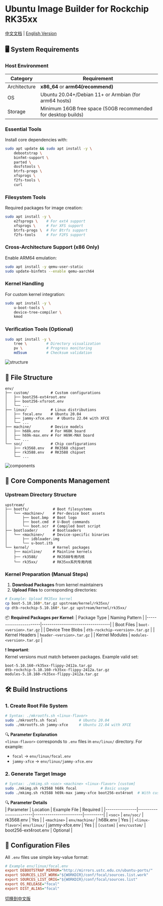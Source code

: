 # Ubuntu Image Builder for Rockchip RK35xx

[中文文档](readme_CN.md) | [English Version](README.md)

## 🖥️ System Requirements

### Host Environment
| Category          | Requirement                                                                 |
|-------------------|-----------------------------------------------------------------------------|
| Architecture      | **x86_64** or **arm64(recommend)**                                                     |
| OS                | Ubuntu 20.04+/Debian 11+ or Armbian (for arm64 hosts)                       |
| Storage           | Minimum 16GB free space (50GB recommended for desktop builds)               |

### Essential Tools
Install core dependencies with:
```bash
sudo apt update && sudo apt install -y \
    debootstrap \
    binfmt-support \
    parted \
    dosfstools \
    btrfs-progs \
    xfsprogs \
    f2fs-tools \
    curl
```

### Filesystem Tools
Required packages for image creation:
```bash
sudo apt install -y \
    e2fsprogs \    # For ext4 support
    xfsprogs \     # For XFS support
    btrfs-progs \  # For Btrfs support
    f2fs-tools     # For F2FS support
```

### Cross-Architecture Support (x86 Only)
Enable ARM64 emulation:
```bash
sudo apt install -y qemu-user-static
sudo update-binfmts --enable qemu-aarch64
```

### Kernel Handling
For custom kernel integration:
```bash
sudo apt install -y \
    u-boot-tools \
    device-tree-compiler \
    kmod
```

### Verification Tools (Optional)
```bash
sudo apt install -y \
    tree \         # Directory visualization
    pv \           # Progress monitoring
    md5sum         # Checksum validation
```

![structure](https://img.shields.io/badge/Project_Structure-Organized-009688?logo=files&style=flat)

## 📂 File Structure
```
env/
├── custom/          # Custom configurations
│   ├── boot256-ext4root.env
│   ├── boot256-xfsroot.env
│   └── ...
├── linux/           # Linux distributions
│   ├── focal.env    # Ubuntu 20.04
│   ├── jammy-xfce.env  # Ubuntu 22.04 with XFCE
│   └── ...
├── machine/         # Device models
│   ├── h68k.env     # For H68K board
│   ├── h69k-max.env # For H69K-MAX board
│   └── ...
└── soc/             # Chip configurations
    ├── rk3568.env   # RK3568 chipset
    ├── rk3588.env   # RK3588 chipset
    └── ...
```

![components](https://img.shields.io/badge/Upstream_Components-Manual_Upload-009688?logo=archive&style=flat)

## 📂 Core Components Management

### Upstream Directory Structure
```
upstream/
├── bootfs/           # Boot filesystems
│   └── <machine>/    # Per-device boot assets
│       ├── boot.bmp  # Boot logo
│       ├── boot.cmd  # U-Boot commands
│       └── boot.scr  # Compiled boot script
├── bootloader/       # Bootloaders
│   └── <machine>/    # Device-specific binaries
│       ├── idbloader.img
│       └── u-boot.itb
└── kernel/           # Kernel packages
    ├── mainline/     # Mainline kernels
    ├── rk3588/       # RK3588专用内核
    └── rk35xx/       # RK35xx系列专用内核
```

### Kernel Preparation (Manual Steps)
1. **Download Packages** from kernel maintainers
2. **Upload Files** to corresponding directories:
```bash
# Example: Upload RK35xx kernel
cp boot-5.10.160*.tar.gz upstream/kernel/rk35xx/
cp dtb-rockchip-5.10.160*.tar.gz upstream/kernel/rk35xx/
```

📦 **Required Packages per Kernel**:
| Package Type          | Naming Pattern                    |
|-----------------------|-----------------------------------|
| Boot Files            | `boot-<version>.tar.gz`           |
| Device Tree Blobs     | `dtb-rockchip-<version>.tar.gz`   |
| Kernel Headers        | `header-<version>.tar.gz`         |
| Kernel Modules        | `modules-<version>.tar.gz`        |

❗ **Important**:  
Kernel versions must match between packages. Example valid set:  
```
boot-5.10.160-rk35xx-flippy-2412a.tar.gz
dtb-rockchip-5.10.160-rk35xx-flippy-2412a.tar.gz
modules-5.10.160-rk35xx-flippy-2412a.tar.gz
```

## 🛠️ Build Instructions

### 1. Create Root File System
```bash
# Syntax: ./mkrootfs.sh <linux-flavor>
sudo ./mkrootfs.sh focal          # Ubuntu 20.04
sudo ./mkrootfs.sh jammy-xfce     # Ubuntu 22.04 with XFCE
```

🔍 **Parameter Explanation**  
`<linux-flavor>` corresponds to `.env` files in `env/linux/` directory. For example:
- `focal` → `env/linux/focal.env`
- `jammy-xfce` → `env/linux/jammy-xfce.env`

### 2. Generate Target Image
```bash
# Syntax: ./mkimg.sh <soc> <machine> <linux-flavor> [custom]
sudo ./mkimg.sh rk3568 h68k focal           # Basic usage
sudo ./mkimg.sh rk3588 h69k-max jammy-xfce boot256-ext4root  # With custom config
```

🔍 **Parameter Details**  
| Parameter      | Location               | Example File            | Required |
|----------------|------------------------|-------------------------|----------|
| `<soc>`        | `env/soc/`             | rk3568.env              | Yes      |
| `<machine>`    | `env/machine/`         | h68k.env                | Yes      |
| `<linux-flavor>`| `env/linux/`          | jammy-xfce.env          | Yes      |
| `[custom]`     | `env/custom/`          | boot256-ext4root.env    | Optional |

## 🧩 Configuration Files
All `.env` files use simple key-value format:
```ini
# Example env/linux/focal.env
export DEBOOTSTRAP_MIRROR="http://mirrors.ustc.edu.cn/ubuntu-ports/"
export SOURCES_LIST_WORK="${WORKDIR}/conf/focal/sources.list.work"
export SOURCES_LIST_ORIG="${WORKDIR}/conf/focal/sources.list"
export OS_RELEASE="focal"
export DIST_ALIAS="focal"
```

[切换到中文版](readme_CN.md)
